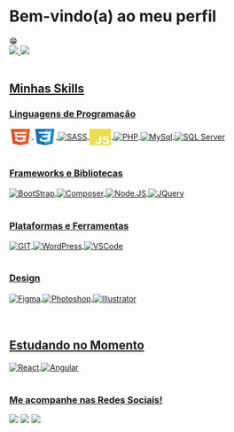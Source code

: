 ## <h1 style="color:#1A1C1E">Bem-vindo(a) ao meu perfil</h1> 😁 

 <div>
   <a href="https://github.com/jeferventura">
   <img height="180em" src="https://github-readme-stats.vercel.app/api?username=jeferventura&show_icons=true&theme=default&include_all_commits=true&count_private=true"/>
   <img height="180em" src="https://github-readme-stats.vercel.app/api/top-langs/?username=jeferventura&layout=compact&langs_count=6&theme=default"/>

</div>
<div style="display: inline_block"><br>
  <h2 style="color:#1A1C1E">Minhas Skills</h2>
  <h3>Linguagens de Programação</h3>
  <img align="center" alt="HTML" height="30" width="40" src="https://raw.githubusercontent.com/devicons/devicon/master/icons/html5/html5-original.svg">
  <img align="center" alt="CSS" height="30" width="40" src="https://raw.githubusercontent.com/devicons/devicon/master/icons/css3/css3-original.svg">
  <img align="center" alt="SASS" height="40" width="40" src="https://cdn.jsdelivr.net/gh/devicons/devicon/icons/sass/sass-original.svg">
  <img align="center" alt="Js" height="30" width="40" src="https://raw.githubusercontent.com/devicons/devicon/master/icons/javascript/javascript-plain.svg">
  <img align="center" alt="PHP" height="55" width="40" src="https://cdn.jsdelivr.net/gh/devicons/devicon/icons/php/php-plain.svg">
  <img align="center" alt="MySql" height="55" width="60" src="https://cdn.jsdelivr.net/gh/devicons/devicon/icons/mysql/mysql-original-wordmark.svg">
  <img align="center" alt="SQL Server" height="55" width="60" src="https://cdn.jsdelivr.net/gh/devicons/devicon/icons/microsoftsqlserver/microsoftsqlserver-plain-wordmark.svg">
  <br><br>
  <h3>Frameworks e Bibliotecas</h3>
  <img align="center" alt="BootStrap" height="40" width="50" src="https://cdn.jsdelivr.net/gh/devicons/devicon/icons/bootstrap/bootstrap-plain.svg">
  <img align="center" alt="Composer" height="40" width="50" src="https://cdn.jsdelivr.net/gh/devicons/devicon/icons/composer/composer-original.svg">
  <img align="center" alt="Node.JS" height="40" width="50" src="https://cdn.jsdelivr.net/gh/devicons/devicon/icons/nodejs/nodejs-plain.svg">
  <img align="center" alt="JQuery" height="40" width="50" src="https://cdn.jsdelivr.net/gh/devicons/devicon/icons/jquery/jquery-original-wordmark.svg" />
  <br><br>
  <h3>Plataformas e Ferramentas</h3>
  <img align="center" alt="GIT" height="40" width="50" src="https://cdn.jsdelivr.net/gh/devicons/devicon/icons/git/git-original-wordmark.svg" />
  <img align="center" alt="WordPress" height="40" width="50" src="https://cdn.jsdelivr.net/gh/devicons/devicon/icons/wordpress/wordpress-original.svg" />
  <img align="center" alt="VSCode" height="40" width="50" src="https://cdn.jsdelivr.net/gh/devicons/devicon/icons/vscode/vscode-original-wordmark.svg" /> 
  <br><br>
  <h3>Design</h3>
  <img align="center" alt="Figma" height="30" width="40" src="https://cdn.jsdelivr.net/gh/devicons/devicon/icons/figma/figma-original.svg">
  <img align="center" alt="Photoshop" height="30" width="40" src="https://cdn.jsdelivr.net/gh/devicons/devicon/icons/photoshop/photoshop-plain.svg">
  <img align="center" alt="Illustrator" height="30" width="40" src="https://cdn.jsdelivr.net/gh/devicons/devicon/icons/illustrator/illustrator-plain.svg">
</div>

<br>
<div style="display: inline_block"><br>
  <h2 style="color:#1A1C1E">Estudando no Momento</h2>
  <img align="center" alt="React" height="30" width="40" src="https://cdn.jsdelivr.net/gh/devicons/devicon/icons/react/react-original-wordmark.svg">
  <img align="center" alt="Angular" height="30" width="40" src="https://cdn.jsdelivr.net/gh/devicons/devicon/icons/angularjs/angularjs-plain.svg">
</div>
 
 <br>
 
  ### Me acompanhe nas Redes Sociais!
 
<div style="display: inline_block> 
  <a href="https://instagram.com/jeferventura/" target="_blank"><img src="https://img.shields.io/badge/-Instagram-%23E4405F?style=for-the-badge&logo=instagram&logoColor=white" target="_blank"></a>
  <a href="mailto:jefersonventura91@gmail.com"><img src="https://img.shields.io/badge/-Gmail-%23333?style=for-the-badge&logo=gmail&logoColor=white" target="_blank"></a>
  <a href="https://www.linkedin.com/in/jefersonventura" target="_blank"><img src="https://img.shields.io/badge/-LinkedIn-%230077B5?style=for-the-badge&logo=linkedin&logoColor=white" target="_blank"></a> 
</div>

